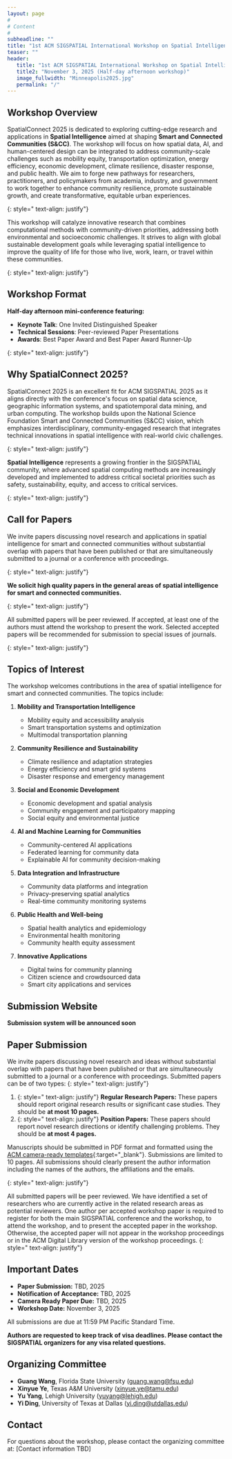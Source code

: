 ```yaml
---
layout: page
#
# Content
#
subheadline: ""
title: "1st ACM SIGSPATIAL International Workshop on Spatial Intelligence for Smart and Connected Communities (SpatialConnect 2025)"
teaser: ""
header:
   title: "1st ACM SIGSPATIAL International Workshop on Spatial Intelligence for Smart and Connected Communities"
   title2: "November 3, 2025 (Half-day afternoon workshop)"
   image_fullwidth: "Minneapolis2025.jpg"
   permalink: "/"
---
```



## Workshop Overview

SpatialConnect 2025 is dedicated to exploring cutting-edge research and applications in **Spatial Intelligence** aimed at shaping **Smart and Connected Communities (S&CC)**. The workshop will focus on how spatial data, AI, and human-centered design can be integrated to address community-scale challenges such as mobility equity, transportation optimization, energy efficiency, economic development, climate resilience, disaster response, and public health. We aim to forge new pathways for researchers, practitioners, and policymakers from academia, industry, and government to work together to enhance community resilience, promote sustainable growth, and create transformative, equitable urban experiences.

{: style=" text-align: justify"}

This workshop will catalyze innovative research that combines computational methods with community-driven priorities, addressing both environmental and socioeconomic challenges. It strives to align with global sustainable development goals while leveraging spatial intelligence to improve the quality of life for those who live, work, learn, or travel within these communities.

{: style=" text-align: justify"}

## Workshop Format

**Half-day afternoon mini-conference featuring:**

- **Keynote Talk**: One Invited Distinguished Speaker
- **Technical Sessions**: Peer-reviewed Paper Presentations  
- **Awards**: Best Paper Award and Best Paper Award Runner-Up

{: style=" text-align: justify"}

## Why SpatialConnect 2025?

SpatialConnect 2025 is an excellent fit for ACM SIGSPATIAL 2025 as it aligns directly with the conference's focus on spatial data science, geographic information systems, and spatiotemporal data mining, and urban computing. The workshop builds upon the National Science Foundation Smart and Connected Communities (S&CC) vision, which emphasizes interdisciplinary, community-engaged research that integrates technical innovations in spatial intelligence with real-world civic challenges.

{: style=" text-align: justify"}

**Spatial Intelligence** represents a growing frontier in the SIGSPATIAL community, where advanced spatial computing methods are increasingly developed and implemented to address critical societal priorities such as safety, sustainability, equity, and access to critical services.

{: style=" text-align: justify"}

## Call for Papers

We invite papers discussing novel research and applications in spatial intelligence for smart and connected communities without substantial overlap with papers that have been published or that are simultaneously submitted to a journal or a conference with proceedings.

{: style=" text-align: justify"}

**We solicit high quality papers in the general areas of spatial intelligence for smart and connected communities.**

{: style=" text-align: justify"}

All submitted papers will be peer reviewed. If accepted, at least one of the authors must attend the workshop to present the work. Selected accepted papers will be recommended for submission to special issues of journals.

{: style=" text-align: justify"}

## Topics of Interest

The workshop welcomes contributions in the area of spatial intelligence for smart and connected communities. The topics include:

1. **Mobility and Transportation Intelligence**
   - Mobility equity and accessibility analysis
   - Smart transportation systems and optimization
   - Multimodal transportation planning

2. **Community Resilience and Sustainability**
   - Climate resilience and adaptation strategies
   - Energy efficiency and smart grid systems
   - Disaster response and emergency management

3. **Social and Economic Development**
   - Economic development and spatial analysis
   - Community engagement and participatory mapping
   - Social equity and environmental justice

4. **AI and Machine Learning for Communities**
   - Community-centered AI applications
   - Federated learning for community data
   - Explainable AI for community decision-making

5. **Data Integration and Infrastructure**
   - Community data platforms and integration
   - Privacy-preserving spatial analytics
   - Real-time community monitoring systems

6. **Public Health and Well-being**
   - Spatial health analytics and epidemiology
   - Environmental health monitoring
   - Community health equity assessment

7. **Innovative Applications**
   - Digital twins for community planning
   - Citizen science and crowdsourced data
   - Smart city applications and services

## Submission Website

**Submission system will be announced soon**

<!-- [Submission Link - TBD](https://easychair.org/conferences/?conf=spatialconnect2025){:target="_blank"} -->

## Paper Submission

We invite papers discussing novel research and ideas without substantial overlap with papers that have been published or that are simultaneously submitted to a journal or a conference with proceedings. Submitted papers can be of two types: 
{: style=" text-align: justify"}

1. {: style=" text-align: justify"} **Regular Research Papers:** These papers should report original research results or significant case studies. They should be **at most 10 pages.**  
2. {: style=" text-align: justify"} **Position Papers:** These papers should report novel research directions or identify challenging problems. They should be **at most 4 pages.** 

Manuscripts should be submitted in PDF format and formatted using the [ACM camera-ready templates](http://www.acm.org/publications/proceedings-template){:target="_blank"}. Submissions are limited to 10 pages. All submissions should clearly present the author information including the names of the authors, the affiliations and the emails. 

{: style=" text-align: justify"}

All submitted papers will be peer reviewed. We have identified a set of researchers who are currently active in the related research areas as potential reviewers. One author per accepted workshop paper is required to register for both the main SIGSPATIAL conference and the workshop, to attend the workshop, and to present the accepted paper in the workshop. Otherwise, the accepted paper will not appear in the workshop proceedings or in the ACM Digital Library version of the workshop proceedings.
{: style=" text-align: justify"}

## Important Dates

* **Paper Submission:** TBD, 2025
* **Notification of Acceptance:** TBD, 2025
* **Camera Ready Paper Due:** TBD, 2025
* **Workshop Date:** November 3, 2025

All submissions are due at 11:59 PM Pacific Standard Time.

**Authors are requested to keep track of visa deadlines. Please contact the SIGSPATIAL organizers for any visa related questions.**

## Organizing Committee

- **Guang Wang**, Florida State University (guang.wang@fsu.edu)
- **Xinyue Ye**, Texas A&M University (xinyue.ye@tamu.edu)
- **Yu Yang**, Lehigh University (yuyang@lehigh.edu)
- **Yi Ding**, University of Texas at Dallas (yi.ding@utdallas.edu)

## Contact

For questions about the workshop, please contact the organizing committee at: [Contact information TBD]
